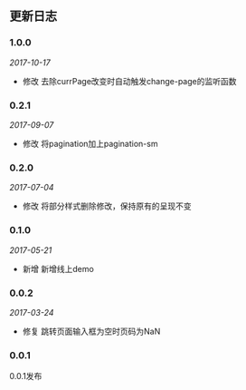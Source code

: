 ## 更新日志

### 1.0.0

*2017-10-17*

- 修改 去除currPage改变时自动触发change-page的监听函数

### 0.2.1

*2017-09-07*

- 修改 将pagination加上pagination-sm

### 0.2.0

*2017-07-04*

- 修改 将部分样式删除修改，保持原有的呈现不变

### 0.1.0

*2017-05-21*

- 新增 新增线上demo

### 0.0.2

*2017-03-24*

- 修复 跳转页面输入框为空时页码为NaN

### 0.0.1

0.0.1发布